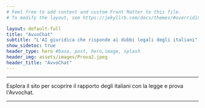 ```yaml
---
# Feel free to add content and custom Front Matter to this file.
# To modify the layout, see https://jekyllrb.com/docs/themes/#overriding-theme-defaults

layout: default-full
title: "AvvoChat"
subtitle: "L'AI giuridica che risponde ai dubbi legali degli italiani"
show_sidetoc: true
header_type: hero #base, post, hero,image, splash
header_img: assets/images/Prova2.jpeg
header_title: "AvvoChat"
---
```


<div class="container py-3">
    <div class="row">
        <div class="col-md-3 col-md-offset-3">
        </div>
        <div class="col-md-6">
            <hr>
            <p>Esplora il sito per scoprire il rapporto degli italiani con la legge e prova l'Avvochat.</p>
            <hr>
        </div>
    </div>
</div>

